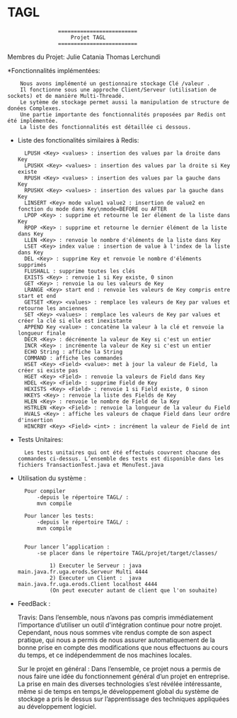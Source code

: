 # TAGL
					=========================
						Projet TAGL
					=========================



Membres du Projet: 
Julie Catania
Thomas Lerchundi


*Fonctionnalités implémentées:
		
		Nous avons implémenté un gestionnaire stockage Clé /valeur . 
		Il fonctionne sous une approche Client/Serveur (utilisation de sockets) et de manière Multi-Threadé. 
		Le sytème de stockage permet aussi la manipulation de structure de donées Complexes.
		Une partie importante des fonctionnalités proposées par Redis ont été implémentée. 
		La liste des fonctionnalités est détaillée ci dessous.



* Liste des fonctionalités similaires à Redis:

		LPUSH <Key> <values> : insertion des values par la droite dans Key
		LPUSHX <Key> <values> : insertion des values par la droite si Key existe
		RPUSH <Key> <values> : insertion des values par la gauche dans Key
		RPUSHX <Key> <values> : insertion des values par la gauche dans Key
		LINSERT <Key> mode value1 value2 : insertion de value2 en fonction du mode dans Key\nmode=BEFORE ou AFTER
		LPOP <Key> : supprime et retourne le 1er élément de la liste dans Key 
		RPOP <Key> : supprime et retourne le dernier élément de la liste dans Key 
		LLEN <Key> : renvoie le nombre d'éléments de la liste dans Key 
		LSET <Key> index value : insertion de value à l'index de la liste dans Key 
		DEL <Key> : supprime Key et renvoie le nombre d'éléments supprimés 
		FLUSHALL : supprime toutes les clés 
		EXISTS <Key> : renvoie 1 si Key existe, 0 sinon 
		GET <Key> : renvoie la ou les valeurs de Key 
		LRANGE <Key> start end : renvoie les valeurs de Key compris entre start et end 
		GETSET <Key> <values> : remplace les valeurs de Key par values et retourne les anciennes 
		SET <Key> <values> : remplace les valeurs de Key par values et créer la clé si elle est inexistante 
		APPEND Key <value> : concatène la valeur à la clé et renvoie la longueur finale 
		DECR <Key> : décrémente la valeur de Key si c'est un entier 
		INCR <Key> : incrémente la valeur de Key si c'est un entier 
		ECHO String : affiche la String 
		COMMAND : affiche les commandes 
		HSET <Key> <Field> <value>: met à jour la valeur de Field, la créer si existe pas 
		HGET <Key> <Field> : renvoie la valeurs de Field dans Key 
		HDEL <Key> <Field> : supprime Field de Key 
		HEXISTS <Key> <Field> : renvoie 1 si Field existe, 0 sinon 
		HKEYS <Key> : renvoie la liste des Fields de Key 
		HLEN <Key> : renvoie le nombre de Field de la Key 
		HSTRLEN <Key> <Field> : renvoie la longueur de la valeur du Field 
		HVALS <Key> : affiche les valeurs de chaque Field dans leur ordre d'insertion 
		HINCRBY <Key> <Field> <int> : incrément la valeur de Field de int 


* Tests Unitaires:

		Les tests unitaires qui ont été effectués couvrent chacune des commandes ci-dessus. L’ensemble des tests est disponible dans les fichiers TransactionTest.java et MenuTest.java


* Utilisation du système :

		Pour compiler 
			-depuis le répertoire TAGL/ : 
			mvn compile
	
		Pour lancer les tests:
			-depuis le répertoire TAGL/ : 
			mvn compile

		
		Pour lancer l’application : 
			-se placer dans le répertoire TAGL/projet/target/classes/

				1) Executer le Serveur : java main.java.fr.uga.erods.Serveur Multi 4444
				2) Executer un Client :  java main.java.fr.uga.erods.Client localhost 4444 
				(On peut executer autant de client que l'on souhaite)


* FeedBack :

	Travis:
		Dans l’ensemble, nous n’avons pas compris immédiatement l’importance d’utiliser un outil d'intégration continue pour notre projet. 
		Cependant, nous nous sommes vite rendus compte de son aspect pratique, qui nous a permis de nous assurer automatiquement de la bonne prise en compte des modifications que nous effectuons au cours du temps, et ce indépendemment de nos machines locales.

	Sur le projet en général : 
		Dans l’ensemble, ce projet nous a permis de nous faire une idée du fonctionnement général d’un projet en entreprise. 
		La prise en main des diverses technologies s’est révélée intéressante, même si de temps en temps,le développement global du système de stockage a pris le dessus sur l’apprentissage des techniques appliquées au développement logiciel.
